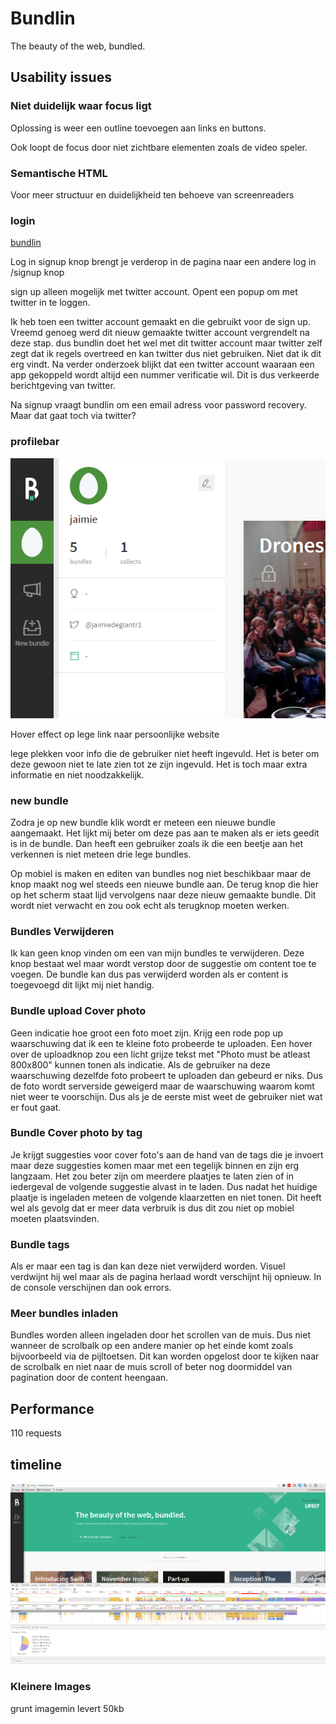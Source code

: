 # Bundlin

The beauty of the web, bundled.

## Usability issues

### Niet duidelijk waar focus ligt

Oplossing is weer een outline toevoegen aan links en buttons.

Ook loopt de focus door niet zichtbare elementen zoals de video speler.

### Semantische HTML
Voor meer structuur en duidelijkheid ten behoeve van screenreaders

### login

[bundlin](https://bundlin.com/)

Log in signup knop brengt je verderop in de pagina naar een andere log in /signup knop

sign up alleen mogelijk met twitter account.
Opent een popup om met twitter in te loggen.

Ik heb toen een twitter account gemaakt en die gebruikt voor de sign up. Vreemd genoeg werd dit nieuw gemaakte twitter account vergrendelt na deze stap. dus bundlin doet het wel met dit twitter account maar twitter zelf zegt dat ik regels overtreed en kan twitter dus niet gebruiken. Niet dat ik dit erg vindt. Na verder onderzoek blijkt dat een twitter account waaraan een app gekoppeld wordt altijd een nummer verificatie wil. Dit is dus verkeerde berichtgeving van twitter. 

Na signup vraagt bundlin om een email adress voor password recovery. Maar dat gaat toch via twitter?


### profilebar
![Alt text](/bundlinbugs/profile.png)

Hover effect op lege link naar persoonlijke website

lege plekken voor info die de gebruiker niet heeft ingevuld. Het is beter om deze gewoon niet te late zien tot ze zijn ingevuld. Het is toch maar extra informatie en niet noodzakkelijk.


### new bundle

Zodra je op new bundle klik wordt er meteen een nieuwe bundle aangemaakt. Het lijkt mij beter om deze pas aan te maken als er iets geedit is in de bundle. Dan heeft een gebruiker zoals ik die een beetje aan het verkennen is niet meteen drie lege bundles.

Op mobiel is maken en editen van bundles nog niet beschikbaar maar de knop maakt nog wel steeds een nieuwe bundle aan. 
De terug knop die hier op het scherm staat lijd vervolgens naar deze nieuw gemaakte bundle. Dit wordt niet verwacht en zou ook echt als terugknop moeten werken.


### Bundles Verwijderen

Ik kan geen knop vinden om een van mijn bundles te verwijderen. Deze knop bestaat wel maar wordt verstop door de suggestie om content toe te voegen. De bundle kan dus pas verwijderd worden als er content is toegevoegd dit lijkt mij niet handig. 

### Bundle upload Cover photo

Geen indicatie hoe groot een foto moet zijn. Krijg een rode pop up waarschuwing dat ik een te kleine foto probeerde te uploaden. Een hover over de uploadknop zou een licht grijze tekst met "Photo must be atleast 800x800" kunnen tonen als indicatie. 
Als de gebruiker na deze waarschuwing dezelfde foto probeert te uploaden dan gebeurd er niks. Dus de foto wordt serverside geweigerd maar de waarschuwing waarom komt niet weer te voorschijn. Dus als je de eerste mist weet de gebruiker niet wat er fout gaat.

### Bundle Cover photo by tag

Je krijgt suggesties voor cover foto's aan de hand van de tags die je invoert maar deze suggesties komen maar met een tegelijk binnen en zijn erg langzaam. Het zou beter zijn om meerdere plaatjes te laten zien of in iedergeval de volgende suggestie alvast in te laden. Dus nadat het huidige plaatje is ingeladen meteen de volgende klaarzetten en niet tonen. Dit heeft wel als gevolg dat er meer data verbruik is dus dit zou niet op mobiel moeten plaatsvinden. 



### Bundle tags

Als er maar een tag is dan kan deze niet verwijderd worden. Visuel verdwijnt hij wel maar als de pagina herlaad wordt verschijnt hij opnieuw. In de console verschijnen dan ook errors.

### Meer bundles inladen 

Bundles worden alleen ingeladen door het scrollen van de muis. Dus niet wanneer de scrolbalk op een andere manier op het einde komt zoals bijvoorbeeld via de pijltoetsen. Dit kan worden opgelost door te kijken naar de scrolbalk en niet naar de muis scroll of beter nog doormiddel van pagination door de content heengaan. 

## Performance 

110 requests
## timeline
![Alt text](/bundlinstart/3g.bundlin.com.timeline.png)


### Kleinere Images
grunt imagemin levert 50kb
